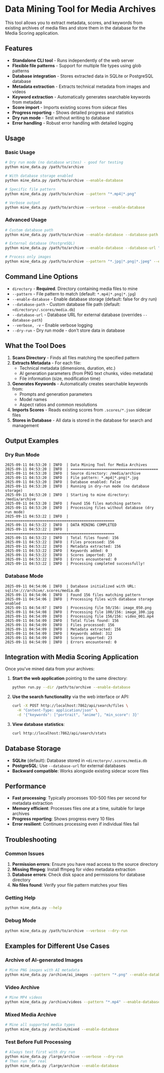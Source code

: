 # Data Mining Tool for Media Archives

This tool allows you to extract metadata, scores, and keywords from existing archives of media files and store them in the database for the Media Scoring application.

## Features

- **Standalone CLI tool** - Runs independently of the web server
- **Flexible file patterns** - Support for multiple file types using glob patterns
- **Database integration** - Stores extracted data in SQLite or PostgreSQL database
- **Metadata extraction** - Extracts technical metadata from images and videos
- **Keyword extraction** - Automatically generates searchable keywords from metadata
- **Score import** - Imports existing scores from sidecar files
- **Progress reporting** - Shows detailed progress and statistics
- **Dry run mode** - Test without writing to database
- **Error handling** - Robust error handling with detailed logging

## Usage

### Basic Usage

```bash
# Dry run mode (no database writes) - good for testing
python mine_data.py /path/to/archive

# With database storage enabled
python mine_data.py /path/to/archive --enable-database

# Specific file pattern
python mine_data.py /path/to/archive --pattern "*.mp4|*.png"

# Verbose output
python mine_data.py /path/to/archive --verbose --enable-database
```

### Advanced Usage

```bash
# Custom database path
python mine_data.py /path/to/archive --enable-database --database-path /custom/path/media.db

# External database (PostgreSQL)
python mine_data.py /path/to/archive --enable-database --database-url "postgresql://user:pass@host:5432/db"

# Process only images
python mine_data.py /path/to/archive --pattern "*.jpg|*.png|*.jpeg" --enable-database
```

## Command Line Options

- `directory` - **Required**. Directory containing media files to mine
- `--pattern` - File pattern to match (default: `*.mp4|*.png|*.jpg`)
- `--enable-database` - Enable database storage (default: false for dry run)
- `--database-path` - Custom database file path (default: `<directory>/.scores/media.db`)
- `--database-url` - Database URL for external database (overrides `--database-path`)
- `--verbose, -v` - Enable verbose logging
- `--dry-run` - Dry run mode - don't store data in database

## What the Tool Does

1. **Scans Directory** - Finds all files matching the specified pattern
2. **Extracts Metadata** - For each file:
   - Technical metadata (dimensions, duration, etc.)
   - AI generation parameters (from PNG text chunks, video metadata)
   - File information (size, modification time)
3. **Generates Keywords** - Automatically creates searchable keywords from:
   - Prompts and generation parameters
   - Model names
   - Aspect ratios and common resolutions
4. **Imports Scores** - Reads existing scores from `.scores/*.json` sidecar files
5. **Stores in Database** - All data is stored in the database for search and management

## Output Examples

### Dry Run Mode
```
2025-09-11 04:53:20 | INFO  | Data Mining Tool for Media Archives
2025-09-11 04:53:20 | INFO  | ========================================
2025-09-11 04:53:20 | INFO  | Source directory: /media/archive
2025-09-11 04:53:20 | INFO  | File pattern: *.mp4|*.png|*.jpg
2025-09-11 04:53:20 | INFO  | Database enabled: False
2025-09-11 04:53:20 | INFO  | Running in dry-run mode (no database storage)
2025-09-11 04:53:20 | INFO  | Starting to mine directory: /media/archive
2025-09-11 04:53:20 | INFO  | Found 156 files matching pattern
2025-09-11 04:53:20 | INFO  | Processing files without database (dry run mode)
2025-09-11 04:53:22 | INFO  | ==================================================
2025-09-11 04:53:22 | INFO  | DATA MINING COMPLETED
2025-09-11 04:53:22 | INFO  | ==================================================
2025-09-11 04:53:22 | INFO  | Total files found: 156
2025-09-11 04:53:22 | INFO  | Files processed: 156
2025-09-11 04:53:22 | INFO  | Metadata extracted: 156
2025-09-11 04:53:22 | INFO  | Keywords added: 0
2025-09-11 04:53:22 | INFO  | Scores imported: 23
2025-09-11 04:53:22 | INFO  | Errors encountered: 0
2025-09-11 04:53:22 | INFO  | Processing completed successfully!
```

### Database Mode
```
2025-09-11 04:54:06 | INFO  | Database initialized with URL: sqlite:///archive/.scores/media.db
2025-09-11 04:54:06 | INFO  | Found 156 files matching pattern
2025-09-11 04:54:06 | INFO  | Processing files with database storage enabled
2025-09-11 04:54:07 | INFO  | Processing file 50/156: image_050.png
2025-09-11 04:54:08 | INFO  | Processing file 100/156: image_100.jpg
2025-09-11 04:54:09 | INFO  | Processing file 156/156: video_001.mp4
2025-09-11 04:54:09 | INFO  | Total files found: 156
2025-09-11 04:54:09 | INFO  | Files processed: 156
2025-09-11 04:54:09 | INFO  | Metadata extracted: 156
2025-09-11 04:54:09 | INFO  | Keywords added: 312
2025-09-11 04:54:09 | INFO  | Scores imported: 23
2025-09-11 04:54:09 | INFO  | Errors encountered: 0
```

## Integration with Media Scoring Application

Once you've mined data from your archives:

1. **Start the web application** pointing to the same directory:
   ```bash
   python run.py --dir /path/to/archive --enable-database
   ```

2. **Use the search functionality** via the web interface or API:
   ```bash
   curl -X POST http://localhost:7862/api/search/files \
     -H "Content-Type: application/json" \
     -d '{"keywords": ["portrait", "anime"], "min_score": 3}'
   ```

3. **View database statistics**:
   ```bash
   curl http://localhost:7862/api/search/stats
   ```

## Database Storage

- **SQLite** (default): Database stored in `<directory>/.scores/media.db`
- **PostgreSQL**: Use `--database-url` for external databases
- **Backward compatible**: Works alongside existing sidecar score files

## Performance

- **Fast processing**: Typically processes 100-500 files per second for metadata extraction
- **Memory efficient**: Processes files one at a time, suitable for large archives
- **Progress reporting**: Shows progress every 10 files
- **Error resilient**: Continues processing even if individual files fail

## Troubleshooting

### Common Issues

1. **Permission errors**: Ensure you have read access to the source directory
2. **Missing ffmpeg**: Install ffmpeg for video metadata extraction
3. **Database errors**: Check disk space and permissions for database directory
4. **No files found**: Verify your file pattern matches your files

### Getting Help

```bash
python mine_data.py --help
```

### Debug Mode

```bash
python mine_data.py /path/to/archive --verbose --dry-run
```

## Examples for Different Use Cases

### Archive of AI-generated Images
```bash
# Mine PNG images with AI metadata
python mine_data.py /archive/ai_images --pattern "*.png" --enable-database --verbose
```

### Video Archive
```bash
# Mine MP4 videos
python mine_data.py /archive/videos --pattern "*.mp4" --enable-database
```

### Mixed Media Archive
```bash
# Mine all supported media types
python mine_data.py /archive/mixed --enable-database
```

### Test Before Full Processing
```bash
# Always test first with dry run
python mine_data.py /large/archive --verbose --dry-run
# Then run for real
python mine_data.py /large/archive --enable-database
```
